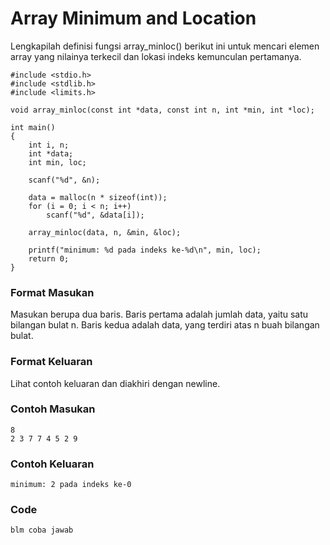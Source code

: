 # Array Minimum and Location

Lengkapilah definisi fungsi array_minloc() berikut ini untuk mencari elemen array yang nilainya terkecil dan lokasi indeks kemunculan pertamanya.
```
#include <stdio.h>
#include <stdlib.h>
#include <limits.h>

void array_minloc(const int *data, const int n, int *min, int *loc);

int main()
{
    int i, n;
    int *data;
    int min, loc;

    scanf("%d", &n);

    data = malloc(n * sizeof(int));
    for (i = 0; i < n; i++)
        scanf("%d", &data[i]);

    array_minloc(data, n, &min, &loc);

    printf("minimum: %d pada indeks ke-%d\n", min, loc);
    return 0;
}
```

### Format Masukan
Masukan berupa dua baris. Baris pertama adalah jumlah data, yaitu satu bilangan bulat n. Baris kedua adalah data, yang terdiri atas n buah bilangan bulat.

### Format Keluaran
Lihat contoh keluaran dan diakhiri dengan newline.

### Contoh Masukan
```
8
2 3 7 7 4 5 2 9
```

### Contoh Keluaran
```
minimum: 2 pada indeks ke-0
```

### Code
```
blm coba jawab
```
